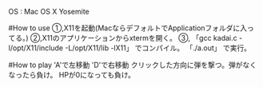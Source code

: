 OS : Mac OS X Yosemite

#How to use
①,X11を起動(MacならデフォルトでApplicationフォルダに入ってる。)
②,X11のアプリケーションからxtermを開く。
③,
「gcc kadai.c -I/opt/X11/include -L/opt/X11/lib -lX11」
でコンパイル。
「./a.out」
で実行。

#How to play
'A'で左移動
'D'で右移動
クリックした方向に弾を撃つ。弾がなくなったら負け。
HPが0になっても負け。
